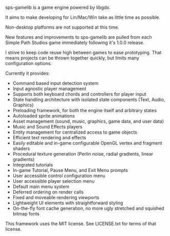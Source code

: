 sps-gamelib is a game engine powered by libgdx.

It aims to make developing for Lin/Mac/Win take as little time as possible.

Non-desktop platforms are not supported at this time.

New features and improvements to sps-gamelib are pulled from each Simple Path Studios game immediately following it's 1.0.0 release.

I strive to keep code reuse high between games to ease prototyping. That means projects can be thrown together quickly, but limits many configuration options.

Currently it provides:
 - Command based input detection system
 - Input agnostic player management
 - Supports both keyboard chords and controllers for player input
 - State handling architecture with isolated state components (Text, Audio, Graphics)
 - Preloading framework, for both the engine itself and arbitrary states
 - Autoloaded sprite animations
 - Asset management (sound, music, graphics, game data, and user data)
 - Music and Sound Effects players
 - Entity management for centralized access to game objects
 - Efficient text rendering and effects
 - Easily editable and in-game configurable OpenGL vertex and fragment shaders
 - Procedural texture generation (Perlin noise, radial gradients, linear gradients)
 - Integrated tutorials
 - In-game Tutorial, Pause Menu, and Exit Menu prompts
 - User accessible control configuration menu
 - User accessible player selection menu
 - Default main menu system
 - Deferred ordering on render calls
 - Fixed and moveable rendering viewports
 - Lightweight UI elements with straightforward styling
 - On-the-fly font cache generation, no more ugly stretched and squished bitmap fonts


This framework uses the MIT license. See LICENSE.txt for terms of that license.
